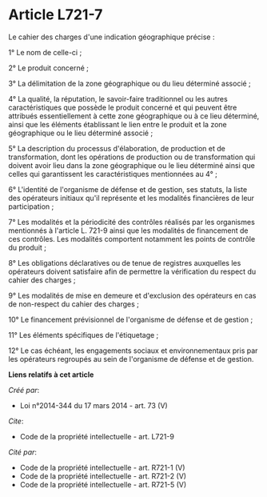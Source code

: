 # Article L721-7

Le cahier des charges d'une indication géographique précise : 

1° Le nom de celle-ci ; 

2° Le produit concerné ; 

3° La délimitation de la zone géographique ou du lieu déterminé associé ; 

4° La qualité, la réputation, le savoir-faire traditionnel ou les autres caractéristiques que possède le produit concerné et
qui peuvent être attribués essentiellement à cette zone géographique ou à ce lieu déterminé, ainsi que les éléments
établissant le lien entre le produit et la zone géographique ou le lieu déterminé associé ; 

5° La description du processus d'élaboration, de production et de transformation, dont les opérations de production ou de
transformation qui doivent avoir lieu dans la zone géographique ou le lieu déterminé ainsi que celles qui garantissent les
caractéristiques mentionnées au 4° ; 

6° L'identité de l'organisme de défense et de gestion, ses statuts, la liste des opérateurs initiaux qu'il représente et les
modalités financières de leur participation ; 

7° Les modalités et la périodicité des contrôles réalisés par les organismes mentionnés à l'article L. 721-9 ainsi que les
modalités de financement de ces contrôles. Les modalités comportent notamment les points de contrôle du produit ; 

8° Les obligations déclaratives ou de tenue de registres auxquelles les opérateurs doivent satisfaire afin de permettre la
vérification du respect du cahier des charges ; 

9° Les modalités de mise en demeure et d'exclusion des opérateurs en cas de non-respect du cahier des charges ; 

10° Le financement prévisionnel de l'organisme de défense et de gestion ; 

11° Les éléments spécifiques de l'étiquetage ; 

12° Le cas échéant, les engagements sociaux et environnementaux pris par les opérateurs regroupés au sein de l'organisme de
défense et de gestion.

**Liens relatifs à cet article**

_Créé par_:

  - Loi n°2014-344 du 17 mars 2014 - art. 73 (V)

_Cite_:

  - Code de la propriété intellectuelle - art. L721-9

_Cité par_:

  - Code de la propriété intellectuelle - art. R721-1 (V)
  - Code de la propriété intellectuelle - art. R721-2 (V)
  - Code de la propriété intellectuelle - art. R721-5 (V)
